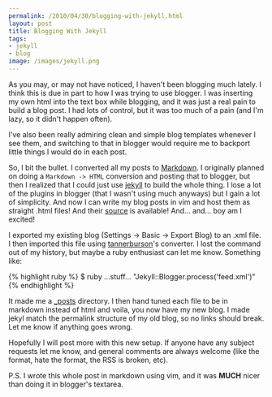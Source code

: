 ```yaml
---
permalink: /2010/04/30/blogging-with-jekyll.html
layout: post
title: Blogging With Jekyll
tags: 
- jekyll
- blog
image: /images/jekyll.png
---
```

As you may, or may not have noticed, I haven't been blogging much lately. I think this is due in part to how I was trying to use blogger. I was inserting my own html into the text box while blogging, and it was just a real pain to build a blog post. I had lots of control, but it was too much of a pain (and I'm lazy, so it didn't happen often).

I've also been really admiring clean and simple blog templates whenever I see them, and switching to that in blogger would require me to backport little things I would do in each post. 

So, I bit the bullet. I converted all my posts to [Markdown](http://daringfireball.net/projects/markdown/syntax). I originally planned on doing a `Markdown -> HTML` conversion and posting that to blogger, but then I realized that I could just use [jekyll](http://jekyllrb.com/) to build the whole thing. I lose a lot of the plugins in blogger (that I wasn't using much anyways) but I gain a lot of simplicity. And now I can write my blog posts in vim and host them as straight .html files! And their [source](http://github.com/ptarjan/ptarjan.github.com) is available! And... and... boy am I excited!

I exported my existing blog (Settings -> Basic -> Export Blog) to an .xml file. I then imported this file using [tannerburson](http://github.com/tannerburson/jekyll/blob/master/lib/jekyll/converters/blogger.rb)'s converter. I lost the command out of my history, but maybe a ruby enthusiast can let me know. Something like: 

{% highlight ruby %}
$ ruby ...stuff... "Jekyll::Blogger.process('feed.xml')"
{% endhighlight %}

It made me a [\_posts](http://github.com/ptarjan/ptarjan.github.com/tree/master/_posts/) directory. I then hand tuned each file to be in markdown instead of html and voila, you now have my new blog. I made jekyl match the permalink structure of my old blog, so no links should break. Let me know if anything goes wrong.

Hopefully I will post more with this new setup. If anyone have any subject requests let me know, and general comments are always welcome (like the format, hate the format, the RSS is broken, etc).

P.S. I wrote this whole post in markdown using vim, and it was **MUCH** nicer than doing it in blogger's textarea.
